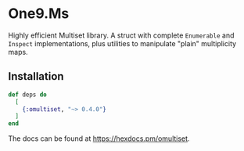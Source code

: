 # One9.Ms

Highly efficient Multiset library. A struct with complete `Enumerable` and `Inspect`
implementations, plus utilities to manipulate "plain" multiplicity maps.

## Installation

```elixir
def deps do
  [
    {:omultiset, "~> 0.4.0"}
  ]
end
```

The docs can be found at <https://hexdocs.pm/omultiset>.

